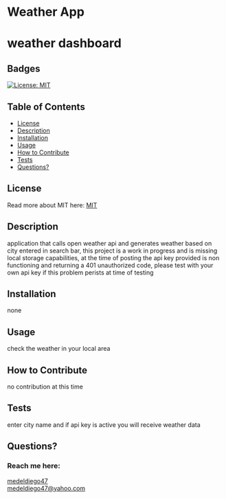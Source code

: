 # Weather App
# weather dashboard
  ## Badges
  [![License: MIT](https://img.shields.io/badge/License-MIT-yellow.svg)](https://opensource.org/licenses/MIT)
  ## Table of Contents
  * [License](#license)
  * [Description](#description)
  * [Installation](#installation)
  * [Usage](#usage)
  * [How to Contribute](#how-to-contribute)
  * [Tests](#tests)
  * [Questions?](#questions)
  ## License
  Read more about MIT here:
  [MIT](https://opensource.org/licenses/MIT)
  ## Description
  application that calls open weather api and generates weather based on city entered in search bar, this project is a work in progress and is missing local storage capabilities, at the time of posting the api key provided is  non functioning and returning a 401 unauthorized code, please test with your own api key if this problem perists at time of testing
  ## Installation
  none
  ## Usage
  check the weather in your local area
  ## How to Contribute  
  no contribution at this time
  ## Tests
  enter city name and if api key is active you will receive weather data
  ## Questions?
  ### Reach me here: 
  [medeldiego47](https://github.com/medeldiego47)  
  medeldiego47@yahoo.com
